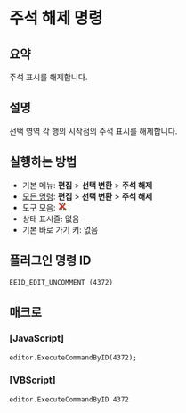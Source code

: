 # 주석 해제 명령

## 요약

주석 표시를 해제합니다.

## 설명

선택 영역 각 행의 시작점의 주석 표시를 해제합니다.

## 실행하는 방법

- 기본 메뉴: **편집** \> **선택 변환** \> **주석 해제**
- [모든 명령](../tools/all_commands): **편집** \> **선택 변환** \> **주석 해제**
- 도구 모음: ![](../../images/edituncomment.png)
- 상태 표시줄: 없음
- 기본 바로 가기 키: 없음

## 플러그인 명령 ID

```
EEID_EDIT_UNCOMMENT (4372)
```

## 매크로

### \[JavaScript\]

```
editor.ExecuteCommandByID(4372);
```

### \[VBScript\]

```
editor.ExecuteCommandByID 4372
```
